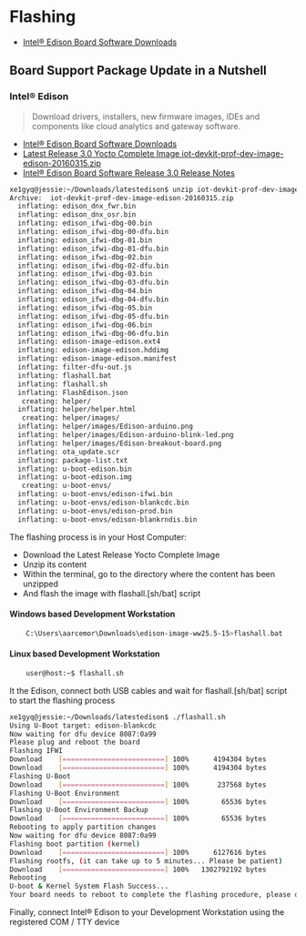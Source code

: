 # Flashing

- [Intel® Edison Board Software Downloads](https://software.intel.com/en-us/iot/hardware/edison/downloads)

## Board Support Package Update in a Nutshell

### Intel® Edison

> Download drivers, installers, new firmware images, IDEs and components like cloud analytics and gateway software.

- [Intel® Edison Board Software Downloads](https://software.intel.com/en-us/iot/hardware/edison/downloads)
- [Latest Release 3.0 Yocto Complete Image iot-devkit-prof-dev-image-edison-20160315.zip](https://downloadmirror.intel.com/25871/eng/iot-devkit-prof-dev-image-edison-20160315.zip)
- [Intel® Edison Board Software Release 3.0 Release Notes](https://software.intel.com/en-us/blogs/2016/03/30/intel-iot-developer-kit-30-release-notes)

```sh
xe1gyq@jessie:~/Downloads/latestedison$ unzip iot-devkit-prof-dev-image-edison-20160315.zip 
Archive:  iot-devkit-prof-dev-image-edison-20160315.zip
  inflating: edison_dnx_fwr.bin      
  inflating: edison_dnx_osr.bin      
  inflating: edison_ifwi-dbg-00.bin  
  inflating: edison_ifwi-dbg-00-dfu.bin  
  inflating: edison_ifwi-dbg-01.bin  
  inflating: edison_ifwi-dbg-01-dfu.bin  
  inflating: edison_ifwi-dbg-02.bin  
  inflating: edison_ifwi-dbg-02-dfu.bin  
  inflating: edison_ifwi-dbg-03.bin  
  inflating: edison_ifwi-dbg-03-dfu.bin  
  inflating: edison_ifwi-dbg-04.bin  
  inflating: edison_ifwi-dbg-04-dfu.bin  
  inflating: edison_ifwi-dbg-05.bin  
  inflating: edison_ifwi-dbg-05-dfu.bin  
  inflating: edison_ifwi-dbg-06.bin  
  inflating: edison_ifwi-dbg-06-dfu.bin  
  inflating: edison-image-edison.ext4  
  inflating: edison-image-edison.hddimg  
  inflating: edison-image-edison.manifest  
  inflating: filter-dfu-out.js       
  inflating: flashall.bat            
  inflating: flashall.sh             
  inflating: FlashEdison.json        
   creating: helper/
  inflating: helper/helper.html      
   creating: helper/images/
  inflating: helper/images/Edison-arduino.png  
  inflating: helper/images/Edison-arduino-blink-led.png  
  inflating: helper/images/Edison-breakout-board.png  
  inflating: ota_update.scr          
  inflating: package-list.txt        
  inflating: u-boot-edison.bin       
  inflating: u-boot-edison.img       
   creating: u-boot-envs/
  inflating: u-boot-envs/edison-ifwi.bin  
  inflating: u-boot-envs/edison-blankcdc.bin  
  inflating: u-boot-envs/edison-prod.bin  
  inflating: u-boot-envs/edison-blankrndis.bin  
```

The flashing process is in your Host Computer:

 - Download the Latest Release Yocto Complete Image
 - Unzip its content
 - Within the terminal, go to the directory where the content has been unzipped
 - And flash the image with flashall.[sh/bat] script

#### Windows based Development Workstation

```sh
    C:\Users\aarcemor\Downloads\edison-image-ww25.5-15>flashall.bat
```

#### Linux based Development Workstation

```sh
    user@host:~$ flashall.sh
```

It the Edison, connect both USB cables and wait for flashall.[sh/bat] script to start the flashing process

```sh
xe1gyq@jessie:~/Downloads/latestedison$ ./flashall.sh 
Using U-Boot target: edison-blankcdc
Now waiting for dfu device 8087:0a99
Please plug and reboot the board
Flashing IFWI
Download	[=========================] 100%      4194304 bytes
Download	[=========================] 100%      4194304 bytes
Flashing U-Boot
Download	[=========================] 100%       237568 bytes
Flashing U-Boot Environment
Download	[=========================] 100%        65536 bytes
Flashing U-Boot Environment Backup
Download	[=========================] 100%        65536 bytes
Rebooting to apply partition changes
Now waiting for dfu device 8087:0a99
Flashing boot partition (kernel)
Download	[=========================] 100%      6127616 bytes
Flashing rootfs, (it can take up to 5 minutes... Please be patient)
Download	[=========================] 100%   1302792192 bytes
Rebooting
U-boot & Kernel System Flash Success...
Your board needs to reboot to complete the flashing procedure, please do not unplug it for 2 minutes.
```

Finally, connect Intel® Edison to your Development Workstation using the registered COM / TTY device
